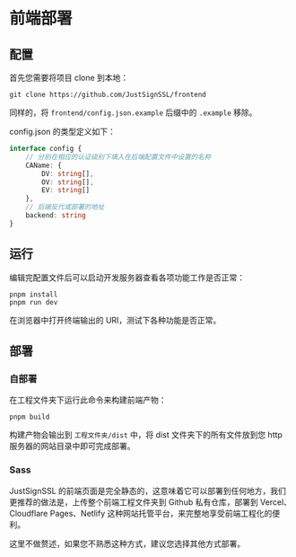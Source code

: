 # 前端部署

## 配置

首先您需要将项目 clone 到本地：

```shell
git clone https://github.com/JustSignSSL/frontend
```

同样的，将 `frontend/config.json.example` 后缀中的 `.example` 移除。

config.json 的类型定义如下：

```ts
interface config {
    // 分别在相应的认证级别下填入在后端配置文件中设置的名称
    CAName: {
        DV: string[],
        OV: string[],
        EV: string[]
    },
    // 后端反代或部署的地址
    backend: string
}
```

## 运行

编辑完配置文件后可以启动开发服务器查看各项功能工作是否正常：

```shell
pnpm install
pnpm run dev
```

在浏览器中打开终端输出的 URI，测试下各种功能是否正常。

## 部署

### 自部署

在工程文件夹下运行此命令来构建前端产物：

```shell
pnpm build
```

构建产物会输出到 `工程文件夹/dist` 中，将 dist 文件夹下的所有文件放到您 http 服务器的网站目录中即可完成部署。

### Sass

JustSignSSL 的前端页面是完全静态的，这意味着它可以部署到任何地方，我们更推荐的做法是，上传整个前端工程文件夹到 Github 私有仓库，部署到 Vercel、Cloudflare Pages、Netlify 这种网站托管平台，来完整地享受前端工程化的便利。

这里不做赘述，如果您不熟悉这种方式，建议您选择其他方式部署。
